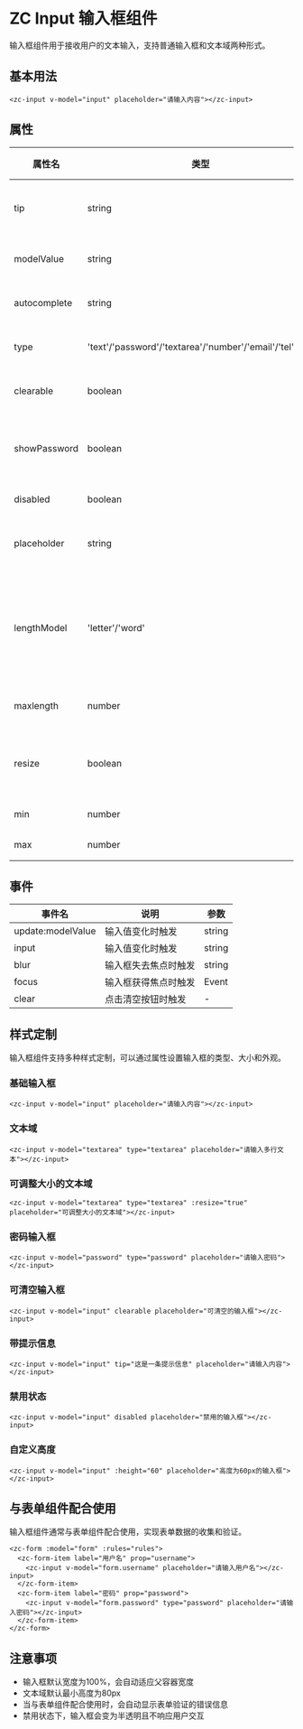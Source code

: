 # ZC Input 输入框组件

输入框组件用于接收用户的文本输入，支持普通输入框和文本域两种形式。

## 基本用法

```vue
<zc-input v-model="input" placeholder="请输入内容"></zc-input>
```

## 属性

| 属性名 | 类型 | 默认值 | 说明 |
|-------|------|-------|------|
| tip | string | - | 输入框提示信息 |
| modelValue | string | - | 输入框绑定值 |
| autocomplete | string | 'off' | 自动完成属性 |
| type | 'text'/'password'/'textarea'/'number'/'email'/'tel'/'url' | 'text' | 输入框类型 |
| clearable | boolean | false | 是否可清空 |
| showPassword | boolean | false | 是否显示密码切换按钮 |
| disabled | boolean | - | 是否禁用 |
| placeholder | string | '' | 输入框占位文本 |
| lengthModel | 'letter'/'word' | - | 输入框长度限制类型：字母、单词 |
| maxlength | number | - | 最大输入长度 |
| resize | boolean | false | 文本域是否可调整大小 |
| min | number | - | 最小值 |
| max | number | - | 最大值 |

## 事件

| 事件名 | 说明 | 参数 |
|-------|------|------|
| update:modelValue | 输入值变化时触发 | string |
| input | 输入值变化时触发 | string |
| blur | 输入框失去焦点时触发 | string |
| focus | 输入框获得焦点时触发 | Event |
| clear | 点击清空按钮时触发 | - |

## 样式定制

输入框组件支持多种样式定制，可以通过属性设置输入框的类型、大小和外观。

### 基础输入框

```vue
<zc-input v-model="input" placeholder="请输入内容"></zc-input>
```

### 文本域

```vue
<zc-input v-model="textarea" type="textarea" placeholder="请输入多行文本"></zc-input>
```

### 可调整大小的文本域

```vue
<zc-input v-model="textarea" type="textarea" :resize="true" placeholder="可调整大小的文本域"></zc-input>
```

### 密码输入框

```vue
<zc-input v-model="password" type="password" placeholder="请输入密码"></zc-input>
```

### 可清空输入框

```vue
<zc-input v-model="input" clearable placeholder="可清空的输入框"></zc-input>
```

### 带提示信息

```vue
<zc-input v-model="input" tip="这是一条提示信息" placeholder="请输入内容"></zc-input>
```

### 禁用状态

```vue
<zc-input v-model="input" disabled placeholder="禁用的输入框"></zc-input>
```

### 自定义高度

```vue
<zc-input v-model="input" :height="60" placeholder="高度为60px的输入框"></zc-input>
```

## 与表单组件配合使用

输入框组件通常与表单组件配合使用，实现表单数据的收集和验证。

```vue
<zc-form :model="form" :rules="rules">
  <zc-form-item label="用户名" prop="username">
    <zc-input v-model="form.username" placeholder="请输入用户名"></zc-input>
  </zc-form-item>
  <zc-form-item label="密码" prop="password">
    <zc-input v-model="form.password" type="password" placeholder="请输入密码"></zc-input>
  </zc-form-item>
</zc-form>
```

## 注意事项

- 输入框默认宽度为100%，会自动适应父容器宽度
- 文本域默认最小高度为80px
- 当与表单组件配合使用时，会自动显示表单验证的错误信息
- 禁用状态下，输入框会变为半透明且不响应用户交互
